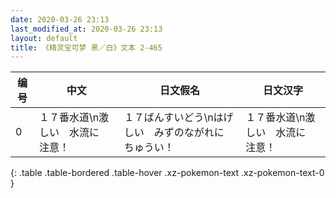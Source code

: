 ```yaml
---
date: 2020-03-26 23:13
last_modified_at: 2020-03-26 23:13
layout: default
title: 《精灵宝可梦 黑／白》文本 2-465
---
```

| 编号 | 中文 | 日文假名 | 日文汉字 |
| ---- | ---- | ---- | --- |
| 0 | １７番水道\n激しい　水流に　注意！ | １７ばんすいどう\nはげしい　みずのながれに　ちゅうい！ | １７番水道\n激しい　水流に　注意！ |
{: .table .table-bordered .table-hover .xz-pokemon-text .xz-pokemon-text-0 }
